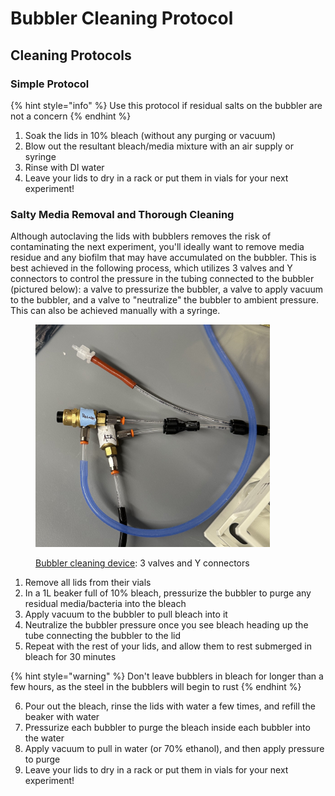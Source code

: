 # Bubbler Cleaning Protocol

## Cleaning Protocols

### Simple Protocol

{% hint style="info" %}
Use this protocol if residual salts on the bubbler are not a concern
{% endhint %}

1. Soak the lids in 10% bleach (without any purging or vacuum)
2. Blow out the resultant bleach/media mixture with an air supply or syringe
3. Rinse with DI water
4. Leave your lids to dry in a rack or put them in vials for your next experiment!

### Salty Media Removal and Thorough Cleaning

Although autoclaving the lids with bubblers removes the risk of contaminating the next experiment, you'll ideally want to remove media residue and any biofilm that may have accumulated on the bubbler. This is best achieved in the following process, which utilizes 3 valves and Y connectors to control the pressure in the tubing connected to the bubbler (pictured below): a valve to pressurize the bubbler, a valve to apply vacuum to the bubbler, and a valve to "neutralize" the bubbler to ambient pressure. This can also be achieved manually with a syringe.

<figure><img src="../../../.gitbook/assets/image (1).jpeg" alt="" width="375"><figcaption><p><a href="bubbler-cleaning-testing-apparatus.md">Bubbler cleaning device</a>: 3 valves and Y connectors</p></figcaption></figure>

1. Remove all lids from their vials
2. In a 1L beaker full of 10% bleach, pressurize the bubbler to purge any residual media/bacteria into the bleach
3. Apply vacuum to the bubbler to pull bleach into it
4. Neutralize the bubbler pressure once you see bleach heading up the tube connecting the bubbler to the lid
5. Repeat with the rest of your lids, and allow them to rest submerged in bleach for 30 minutes

{% hint style="warning" %}
Don't leave bubblers in bleach for longer than a few hours, as the steel in the bubblers will begin to rust
{% endhint %}

6. Pour out the bleach, rinse the lids with water a few times, and refill the beaker with water
7. Pressurize each bubbler to purge the bleach inside each bubbler into the water
8. Apply vacuum to pull in water (or 70% ethanol), and then apply pressure to purge
9. Leave your lids to dry in a rack or put them in vials for your next experiment!
